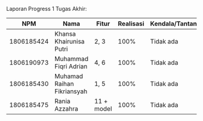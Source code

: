Laporan Progress 1 Tugas Akhir:

| **NPM** | **Nama** | **Fitur** | **Realisasi** | **Kendala/Tantangan** |
| --- | --- | --- | --- | --- |
| 1806185424 | Khansa Khairunisa Putri | 2, 3 | 100% | Tidak ada |
| 1806190973 | Muhammad Fiqri Adrian | 4, 6 | 100% | Tidak ada |
| 1806185430 | Muhamad Raihan Fikriansyah | 1, 5 | 100% | Tidak ada |
| 1806185475 | Rania Azzahra | 11 + model | 100% | Tidak ada |

